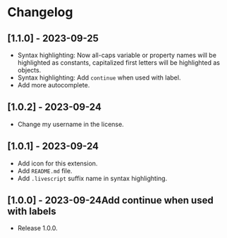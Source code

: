 # Changelog

## [1.1.0] - 2023-09-25

- Syntax highlighting: Now all-caps variable or property names will be highlighted as constants, capitalized first letters will be highlighted as objects.
- Syntax highlighting: Add `continue` when used with label.
- Add more autocomplete.

## [1.0.2] - 2023-09-24

- Change my username in the license.

## [1.0.1] - 2023-09-24

- Add icon for this extension.
- Add `README.md` file.
- Add `.livescript` suffix name in syntax highlighting.

## [1.0.0] - 2023-09-24Add continue when used with labels

- Release 1.0.0.
